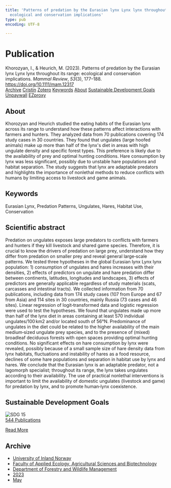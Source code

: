 ```yaml
---
title: 'Patterns of predation by the Eurasian lynx Lynx lynx throughout its range:
  ecological and conservation implications'
type: pub
encoding: UTF-8

---
```

<h1>Publication</h1>
<article id="csl-bib-container-4I2FBWWI" class="csl-bib-container">
  <div class="csl-bib-body"> <div class="csl-entry">Khorozyan, I., &#38; Heurich, M. (2023). Patterns of predation by the Eurasian lynx Lynx lynx throughout its range: ecological and conservation implications. <i>Mammal Review</i>, <i>53</i>(3), 177–188. <a href="https://doi.org/10.1111/mam.12317">https://doi.org/10.1111/mam.12317</a></div> </div>
  <div class="csl-bib-buttons">
    <a href="#taxonomy-article-4I2FBWWI" alt="archive" class="csl-bib-button">Archive</a>
    <a href="https://app.cristin.no/results/show.jsf?id=2150198" alt="Cristin" class="csl-bib-button">Cristin</a>
    <a href="http://zotero.org/groups/5881554/items/4I2FBWWI" alt="Zotero" class="csl-bib-button">Zotero</a>
    <a href="#keywords-article-4I2FBWWI" alt="keywords" class="csl-bib-button">Keywords</a>
    <a href="#about-article-4I2FBWWI" alt="about_pub" class="csl-bib-button">About</a>
    <a href="#sdg-article-4I2FBWWI" alt="sdg" class="csl-bib-button">Sustainable Development Goals</a>
    <a href="https://doi.org/10.1111/mam.12317" alt="Unpaywall" class="csl-bib-button">Unpaywall</a>
    <a href="https://doi.org/10.1111/mam.12317" alt="EZproxy" class="csl-bib-button">EZproxy</a>
  </div>
  <div id="csl-bib-meta-container-4I2FBWWI"></div>
</article>
<div id="csl-bib-meta-4I2FBWWI" class="csl-bib-meta">
  <article id="about-article-4I2FBWWI" class="about_pub-article">
    <h1>About</h1>
    Khorozyan and Heurich studied the eating habits of the Eurasian lynx across its range to understand how these patterns affect interactions with farmers and hunters. They analyzed data from 70 publications covering 174 study cases in 30 countries. They found that ungulates (large hoofed animals) make up more than half of the lynx's diet in areas with high ungulate density and specific forest types. This preference is likely due to the availability of prey and optimal hunting conditions. Hare consumption by lynx was less significant, possibly due to unstable hare populations and habitat separation. The study suggests that lynx are adaptable predators and highlights the importance of nonlethal methods to reduce conflicts with humans by limiting access to livestock and game animals.
  </article>
  <article id="keywords-article-4I2FBWWI" class="keywords-article">
    <h1>Keywords</h1>
    Eurasian Lynx, Predation Patterns, Ungulates, Hares, Habitat Use, Conservation
  </article>
  <article id="abstract-article-4I2FBWWI" class="abstract-article">
    <h1>Scientific abstract</h1>
    Predation on ungulates exposes large predators to conflicts with farmers and hunters if they kill livestock and shared game species. Therefore, it is crucial to know the drivers of predation on large prey, understand how they differ from predation on smaller prey and reveal general large‐scale patterns. We tested three hypotheses in the global Eurasian lynx Lynx lynx population: 1) consumption of ungulates and hares increases with their densities, 2) effects of predictors on ungulate and hare predation differ between continents, latitudes, longitudes and landscapes, 3) effects of predictors are generally applicable regardless of study materials (scats, carcasses and intestinal tracts). We collected information from 70 publications, including data from 174 study cases (107 from Europe and 67 from Asia) and 114 sites in 30 countries, mainly Russia (73 cases and 46 sites). Linear regression of logit‐transformed data and logistic regression were used to test the hypotheses. We found that ungulates made up more than half of the lynx diet in areas containing at least 570 individual ungulates/100 km2 and/or located south of 56°N. Predominance of ungulates in the diet could be related to the higher availability of the main medium‐sized ungulate prey species, and to the presence of (mixed) broadleaf deciduous forests with open spaces providing optimal hunting conditions. No significant effects on hare consumption by lynx were revealed, possibly because of a small sample size of hare density data from lynx habitats, fluctuations and instability of hares as a food resource, declines of some hare populations and separation in habitat use by lynx and hares. We conclude that the Eurasian lynx is an adaptable predator, not a lagomorph specialist; throughout its range, the lynx takes ungulates according to their availability. The use of practical nonlethal interventions is important to limit the availability of domestic ungulates (livestock and game) for predation by lynx, and to promote human‐lynx coexistence.
  </article>
  <article id="sdg-article-4I2FBWWI" class="sdg-article">
    <h1>Sustainable Development Goals</h1>
    <div class="sdg-container"><div id="sdg15" class="sdg">
        <img src="{{< params subfolder >}}images/sdg/sdg15_en.png" class="image" alt="SDG 15">
        <div class="sdg-overlay">
          <a href="{{< params subfolder >}}en/archive/?sdg=15#archive" class="sdg-publication-count"><span>544</span> Publications</a>
          <p><a href="https://sdgs.un.org/goals/goal15" class="sdg-read-more">Read More</a></p>
        </div>
      </div></div>
  </article>
  <article id="taxonomy-article-4I2FBWWI" class="taxonomy-article">
    <h1>Archive</h1>
    <ul>
      <li><a href="{{< params subfolder >}}en/archive/?key=3DCRN523">University of Inland Norway</a></li>
      <li><a href="{{< params subfolder >}}en/archive/?key=T77LXH6D">Faculty of Applied Ecology, Agricultural Sciences and Biotechnology</a></li>
      <li><a href="{{< params subfolder >}}en/archive/?key=7TRARPE3">Department of Forestry and Wildlife Management</a></li>
      <li><a href="{{< params subfolder >}}en/archive/?key=WXLLSUEU">2023</a></li>
      <li><a href="{{< params subfolder >}}en/archive/?key=MTWSKSEZ">May</a></li>
    </ul>
  </article>
</div>
